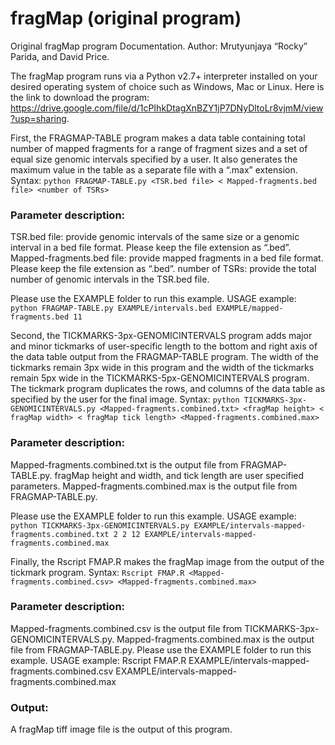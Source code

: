 # fragMap (original program)
Original fragMap program Documentation. 
Author: Mrutyunjaya “Rocky” Parida, and David Price.

The fragMap program runs via a Python v2.7+ interpreter installed on your desired operating system of choice such as Windows, Mac or Linux. Here is the link to download the program: https://drive.google.com/file/d/1cPIhkDtagXnBZY1jP7DNyDltoLr8vjmM/view?usp=sharing.

First, the FRAGMAP-TABLE program makes a data table containing total number of mapped fragments for a range of fragment sizes and a set of equal size genomic intervals specified by a user. It also generates the maximum value in the table as a separate file with a “.max” extension.
Syntax: 
```python FRAGMAP-TABLE.py <TSR.bed file> < Mapped-fragments.bed file> <number of TSRs>```

### Parameter description:
TSR.bed file: provide genomic intervals of the same size or a genomic interval in a bed file format. Please keep the file extension as “.bed”.
Mapped-fragments.bed file: provide mapped fragments in a bed file format. Please keep the file extension as “.bed”.
number of TSRs: provide the total number of genomic intervals in the TSR.bed file.

Please use the EXAMPLE folder to run this example.
USAGE example: 
```python FRAGMAP-TABLE.py EXAMPLE/intervals.bed EXAMPLE/mapped-fragments.bed 11```

Second, the TICKMARKS-3px-GENOMICINTERVALS program adds major and minor tickmarks of user-specific length to the bottom and right axis of the data table output from the FRAGMAP-TABLE program.  The width of the tickmarks remain 3px wide in this program and the width of the tickmarks remain 5px wide in the TICKMARKS-5px-GENOMICINTERVALS program. The tickmark program duplicates the rows, and columns of the data table as specified by the user for the final image. 
Syntax: 
```python TICKMARKS-3px-GENOMICINTERVALS.py <Mapped-fragments.combined.txt> <fragMap height> < fragMap width> < fragMap tick length> <Mapped-fragments.combined.max>```

### Parameter description:
Mapped-fragments.combined.txt is the output file from FRAGMAP-TABLE.py.
fragMap height and width, and tick length are user specified parameters.
Mapped-fragments.combined.max is the output file from FRAGMAP-TABLE.py.

Please use the EXAMPLE folder to run this example.
USAGE example: 
```python TICKMARKS-3px-GENOMICINTERVALS.py EXAMPLE/intervals-mapped-fragments.combined.txt 2 2 12 EXAMPLE/intervals-mapped-fragments.combined.max```

Finally, the Rscript FMAP.R makes the fragMap image from the output of the tickmark program.
Syntax: 
```Rscript FMAP.R <Mapped-fragments.combined.csv> <Mapped-fragments.combined.max>```

### Parameter description:
Mapped-fragments.combined.csv is the output file from TICKMARKS-3px-GENOMICINTERVALS.py.
Mapped-fragments.combined.max is the output file from FRAGMAP-TABLE.py.
Please use the EXAMPLE folder to run this example.
USAGE example: Rscript FMAP.R EXAMPLE/intervals-mapped-fragments.combined.csv EXAMPLE/intervals-mapped-fragments.combined.max

### Output:
A fragMap tiff image file is the output of this program.
